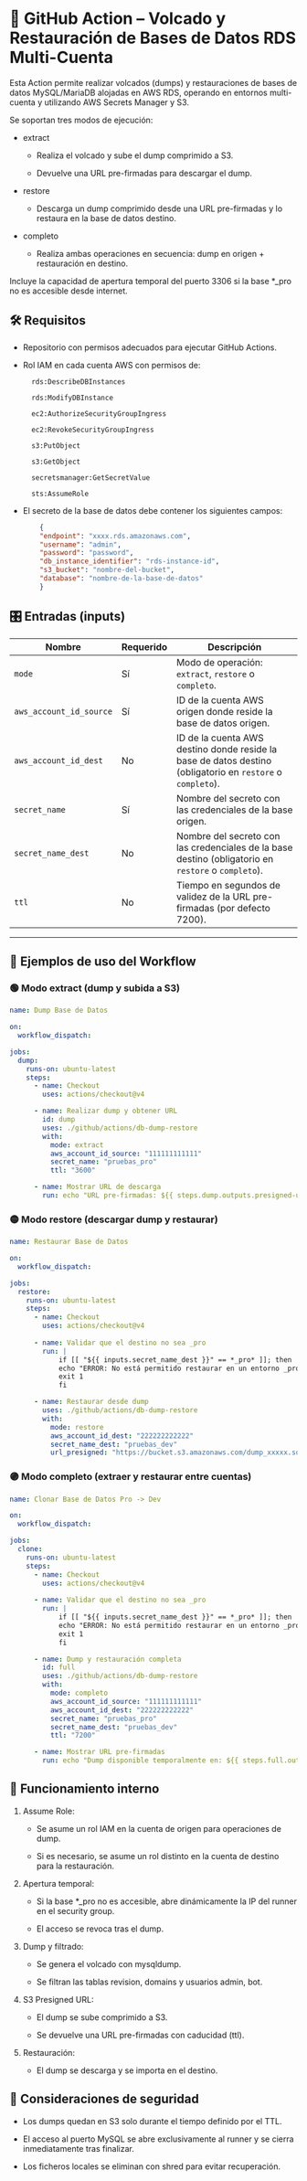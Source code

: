 # 📘 GitHub Action – Volcado y Restauración de Bases de Datos RDS Multi-Cuenta

Esta Action permite realizar volcados (dumps) y restauraciones de bases de datos MySQL/MariaDB alojadas en AWS RDS, operando en entornos multi-cuenta y utilizando AWS Secrets Manager y S3.

Se soportan tres modos de ejecución:

- extract

  - Realiza el volcado y sube el dump comprimido a S3.

  - Devuelve una URL pre-firmadas para descargar el dump.

- restore

  - Descarga un dump comprimido desde una URL pre-firmadas y lo restaura en la base de datos destino.

- completo

  - Realiza ambas operaciones en secuencia: dump en origen + restauración en destino.

Incluye la capacidad de apertura temporal del puerto 3306 si la base *_pro no es accesible desde internet.

## 🛠 Requisitos

- Repositorio con permisos adecuados para ejecutar GitHub Actions.

- Rol IAM en cada cuenta AWS con permisos de:

        rds:DescribeDBInstances

        rds:ModifyDBInstance

        ec2:AuthorizeSecurityGroupIngress

        ec2:RevokeSecurityGroupIngress

        s3:PutObject
        
        s3:GetObject

        secretsmanager:GetSecretValue

        sts:AssumeRole

- El secreto de la base de datos debe contener los siguientes campos:
    ```json
        {
        "endpoint": "xxxx.rds.amazonaws.com",
        "username": "admin",
        "password": "password",
        "db_instance_identifier": "rds-instance-id",
        "s3_bucket": "nombre-del-bucket",
        "database": "nombre-de-la-base-de-datos"
        }
    ```

## 🎛 Entradas (inputs)
| Nombre                  | Requerido | Descripción                                                                                                |
| ----------------------- | --------- | ---------------------------------------------------------------------------------------------------------- |
| `mode`                  | Sí        | Modo de operación: `extract`, `restore` o `completo`.                                                      |
| `aws_account_id_source` | Sí        | ID de la cuenta AWS origen donde reside la base de datos origen.                                           |
| `aws_account_id_dest`   | No        | ID de la cuenta AWS destino donde reside la base de datos destino (obligatorio en `restore` o `completo`). |
| `secret_name`           | Sí        | Nombre del secreto con las credenciales de la base origen.                                                 |
| `secret_name_dest`      | No        | Nombre del secreto con las credenciales de la base destino (obligatorio en `restore` o `completo`).        |
| `ttl`                   | No        | Tiempo en segundos de validez de la URL pre-firmadas (por defecto 7200).                                     |

---
## 🚦 Ejemplos de uso del Workflow
### 🟢 Modo extract (dump y subida a S3)
```yaml
name: Dump Base de Datos

on:
  workflow_dispatch:

jobs:
  dump:
    runs-on: ubuntu-latest
    steps:
      - name: Checkout
        uses: actions/checkout@v4

      - name: Realizar dump y obtener URL
        id: dump
        uses: ./github/actions/db-dump-restore
        with:
          mode: extract
          aws_account_id_source: "111111111111"
          secret_name: "pruebas_pro"
          ttl: "3600"

      - name: Mostrar URL de descarga
        run: echo "URL pre-firmadas: ${{ steps.dump.outputs.presigned-url }}"
```
### 🟡 Modo restore (descargar dump y restaurar)
```yaml
name: Restaurar Base de Datos

on:
  workflow_dispatch:

jobs:
  restore:
    runs-on: ubuntu-latest
    steps:
      - name: Checkout
        uses: actions/checkout@v4
      
      - name: Validar que el destino no sea _pro
        run: |
            if [[ "${{ inputs.secret_name_dest }}" == *_pro* ]]; then
            echo "ERROR: No está permitido restaurar en un entorno _pro."
            exit 1
            fi

      - name: Restaurar desde dump
        uses: ./github/actions/db-dump-restore
        with:
          mode: restore
          aws_account_id_dest: "222222222222"
          secret_name_dest: "pruebas_dev"
          url_presigned: "https://bucket.s3.amazonaws.com/dump_xxxxx.sql.gz?..."
```
### 🟣 Modo completo (extraer y restaurar entre cuentas)
```yaml
name: Clonar Base de Datos Pro -> Dev

on:
  workflow_dispatch:

jobs:
  clone:
    runs-on: ubuntu-latest
    steps:
      - name: Checkout
        uses: actions/checkout@v4
      
      - name: Validar que el destino no sea _pro
        run: |
            if [[ "${{ inputs.secret_name_dest }}" == *_pro* ]]; then
            echo "ERROR: No está permitido restaurar en un entorno _pro."
            exit 1
            fi

      - name: Dump y restauración completa
        id: full
        uses: ./github/actions/db-dump-restore
        with:
          mode: completo
          aws_account_id_source: "111111111111"
          aws_account_id_dest: "222222222222"
          secret_name: "pruebas_pro"
          secret_name_dest: "pruebas_dev"
          ttl: "7200"

      - name: Mostrar URL pre-firmadas
        run: echo "Dump disponible temporalmente en: ${{ steps.full.outputs.presigned-url }}"
```
## 🧩 Funcionamiento interno

1. Assume Role:

    - Se asume un rol IAM en la cuenta de origen para operaciones de dump.

    - Si es necesario, se asume un rol distinto en la cuenta de destino para la restauración.

2. Apertura temporal:

    - Si la base *_pro no es accesible, abre dinámicamente la IP del runner en el security group.

    - El acceso se revoca tras el dump.

3. Dump y filtrado:

    - Se genera el volcado con mysqldump.

    - Se filtran las tablas revision, domains y usuarios admin, bot.

4. S3 Presigned URL:

    - El dump se sube comprimido a S3.

    - Se devuelve una URL pre-firmadas con caducidad (ttl).

5. Restauración:

    - El dump se descarga y se importa en el destino.

## 🔐 Consideraciones de seguridad

- Los dumps quedan en S3 solo durante el tiempo definido por el TTL.

- El acceso al puerto MySQL se abre exclusivamente al runner y se cierra inmediatamente tras finalizar.

- Los ficheros locales se eliminan con shred para evitar recuperación.

